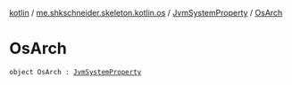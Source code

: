 [kotlin](../../index.md) / [me.shkschneider.skeleton.kotlin.os](../index.md) / [JvmSystemProperty](index.md) / [OsArch](./-os-arch.md)

# OsArch

`object OsArch : `[`JvmSystemProperty`](index.md)